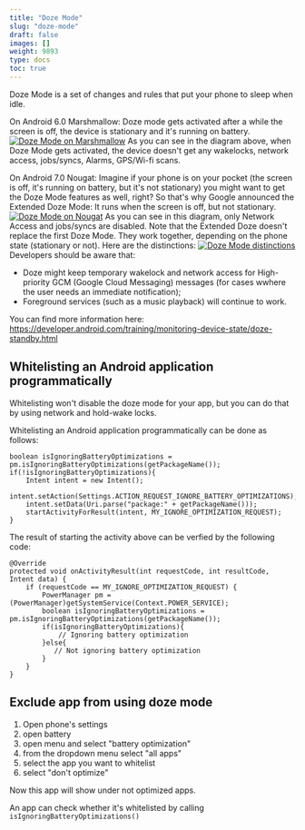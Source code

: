 ```yaml
---
title: "Doze Mode"
slug: "doze-mode"
draft: false
images: []
weight: 9893
type: docs
toc: true
---
```


Doze Mode is a set of changes and rules that put your phone to sleep when idle.

On Android 6.0 Marshmallow:
Doze mode gets activated after a while the screen is off, the device is stationary and it's running on battery. 
[![Doze Mode on Marshmallow][1]][1]
As you can see in the diagram above, when Doze Mode gets activated, the device doesn't get any wakelocks, network access, jobs/syncs, Alarms, GPS/Wi-fi scans.

On Android 7.0 Nougat:
Imagine if your phone is on your pocket (the screen is off, it's running on battery, but it's not stationary) you might want to get the Doze Mode features as well, right?
So that's why Google announced the Extended Doze Mode: It runs when the screen is off, but not stationary.
[![Doze Mode on Nougat][2]][2]
As you can see in this diagram, only Network Access and jobs/syncs are disabled.
Note that the Extended Doze doesn't replace the first Doze Mode. They work together, depending on the phone state (stationary or not).
Here are the distinctions:
[![Doze Mode distinctions][3]][3]
Developers should be aware that:

 - Doze might keep temporary wakelock and network access for High-priority GCM (Google Cloud Messaging) messages (for cases wwhere the user needs an immediate notification);
 - Foreground services (such as a music playback) will continue to work.

You can find more information here: https://developer.android.com/training/monitoring-device-state/doze-standby.html


  [1]: http://i.stack.imgur.com/ye77o.png
  [2]: http://i.stack.imgur.com/AjCkv.png
  [3]: http://i.stack.imgur.com/PuM06.png

## Whitelisting an Android application programmatically
Whitelisting won't disable the doze mode for your app, but you can do that by using network and hold-wake locks.

Whitelisting an Android application programmatically can be done as follows:

    boolean isIgnoringBatteryOptimizations = pm.isIgnoringBatteryOptimizations(getPackageName());
    if(!isIgnoringBatteryOptimizations){
        Intent intent = new Intent();
        intent.setAction(Settings.ACTION_REQUEST_IGNORE_BATTERY_OPTIMIZATIONS);
        intent.setData(Uri.parse("package:" + getPackageName()));
        startActivityForResult(intent, MY_IGNORE_OPTIMIZATION_REQUEST);
    }

The result of starting the activity above can be verfied by the following code:

    @Override
    protected void onActivityResult(int requestCode, int resultCode, Intent data) {
        if (requestCode == MY_IGNORE_OPTIMIZATION_REQUEST) {
            PowerManager pm = (PowerManager)getSystemService(Context.POWER_SERVICE);
            boolean isIgnoringBatteryOptimizations = pm.isIgnoringBatteryOptimizations(getPackageName());
            if(isIgnoringBatteryOptimizations){
                // Ignoring battery optimization
            }else{
               // Not ignoring battery optimization
            }
        }
    }

## Exclude app from using doze mode
 1. Open phone's settings
 1. open battery
 1. open menu and select "battery optimization"
 1. from the dropdown menu select "all apps"
 1. select the app you want to whitelist
 1. select "don't optimize"
 
Now this app will show under not optimized apps.

An app can check whether it's whitelisted by calling ` isIgnoringBatteryOptimizations()`

